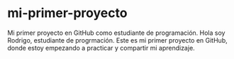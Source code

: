 # mi-primer-proyecto
Mi primer proyecto en GitHub como estudiante de programación.
Hola soy Rodrigo, estudiante de progrmación. Este es mi primer proyecto en GitHub, donde estoy empezando a practicar y compartir mi aprendizaje.
